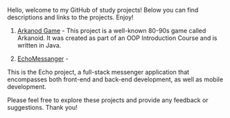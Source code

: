 

Hello, welcome to my GitHub of study projects! Below you can find descriptions and links to the projects. Enjoy!

1. [Arkanod Game](https://github.com/guretskiysemyon/ArkanoidGame) - 
This project is a well-known 80-90s game called Arkanoid. It was created as part of an OOP Introduction Course and is written in Java.


2. [EchoMessanger](https://github.com/guretskiysemyon/EchoMessenger) - 

This is the Echo project, a full-stack messenger application that encompasses both front-end and back-end development, as well as mobile development.

Please feel free to explore these projects and provide any feedback or suggestions. Thank you!

